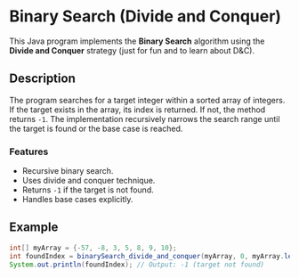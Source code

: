 # Binary Search (Divide and Conquer)

This Java program implements the **Binary Search** algorithm using the **Divide and Conquer** strategy (just for fun and to learn about D&C).

## Description

The program searches for a target integer within a sorted array of integers. If the target exists in the array, its index is returned. If not, the method returns `-1`. The implementation recursively narrows the search range until the target is found or the base case is reached.

### Features

- Recursive binary search.
- Uses divide and conquer technique.
- Returns `-1` if the target is not found.
- Handles base cases explicitly.

## Example

```java
int[] myArray = {-57, -8, 3, 5, 8, 9, 10};
int foundIndex = binarySearch_divide_and_conquer(myArray, 0, myArray.length - 1, 1);
System.out.println(foundIndex); // Output: -1 (target not found)
